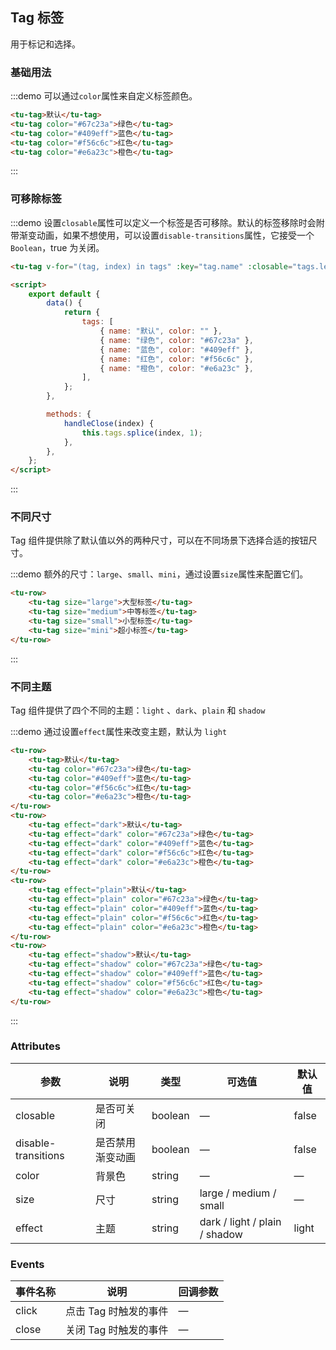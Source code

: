## Tag 标签

用于标记和选择。

### 基础用法

:::demo 可以通过`color`属性来自定义标签颜色。

```html
<tu-tag>默认</tu-tag>
<tu-tag color="#67c23a">绿色</tu-tag>
<tu-tag color="#409eff">蓝色</tu-tag>
<tu-tag color="#f56c6c">红色</tu-tag>
<tu-tag color="#e6a23c">橙色</tu-tag>
```

:::

### 可移除标签

:::demo 设置`closable`属性可以定义一个标签是否可移除。默认的标签移除时会附带渐变动画，如果不想使用，可以设置`disable-transitions`属性，它接受一个`Boolean`，true 为关闭。

```html
<tu-tag v-for="(tag, index) in tags" :key="tag.name" :closable="tags.length !== 1" :color="tag.color" effect="plain" @close="handleClose(index)"> {{tag.name}} </tu-tag>

<script>
	export default {
		data() {
			return {
				tags: [
					{ name: "默认", color: "" },
					{ name: "绿色", color: "#67c23a" },
					{ name: "蓝色", color: "#409eff" },
					{ name: "红色", color: "#f56c6c" },
					{ name: "橙色", color: "#e6a23c" },
				],
			};
		},

		methods: {
			handleClose(index) {
				this.tags.splice(index, 1);
			},
		},
	};
</script>
```

:::

### 不同尺寸

Tag 组件提供除了默认值以外的两种尺寸，可以在不同场景下选择合适的按钮尺寸。

:::demo 额外的尺寸：`large`、`small`、`mini`，通过设置`size`属性来配置它们。

```html
<tu-row>
	<tu-tag size="large">大型标签</tu-tag>
	<tu-tag size="medium">中等标签</tu-tag>
	<tu-tag size="small">小型标签</tu-tag>
	<tu-tag size="mini">超小标签</tu-tag>
</tu-row>
```

:::

### 不同主题

Tag 组件提供了四个不同的主题：`light` 、`dark`、`plain` 和 `shadow`

:::demo 通过设置`effect`属性来改变主题，默认为 `light`

```html
<tu-row>
	<tu-tag>默认</tu-tag>
	<tu-tag color="#67c23a">绿色</tu-tag>
	<tu-tag color="#409eff">蓝色</tu-tag>
	<tu-tag color="#f56c6c">红色</tu-tag>
	<tu-tag color="#e6a23c">橙色</tu-tag>
</tu-row>
<tu-row>
	<tu-tag effect="dark">默认</tu-tag>
	<tu-tag effect="dark" color="#67c23a">绿色</tu-tag>
	<tu-tag effect="dark" color="#409eff">蓝色</tu-tag>
	<tu-tag effect="dark" color="#f56c6c">红色</tu-tag>
	<tu-tag effect="dark" color="#e6a23c">橙色</tu-tag>
</tu-row>
<tu-row>
	<tu-tag effect="plain">默认</tu-tag>
	<tu-tag effect="plain" color="#67c23a">绿色</tu-tag>
	<tu-tag effect="plain" color="#409eff">蓝色</tu-tag>
	<tu-tag effect="plain" color="#f56c6c">红色</tu-tag>
	<tu-tag effect="plain" color="#e6a23c">橙色</tu-tag>
</tu-row>
<tu-row>
	<tu-tag effect="shadow">默认</tu-tag>
	<tu-tag effect="shadow" color="#67c23a">绿色</tu-tag>
	<tu-tag effect="shadow" color="#409eff">蓝色</tu-tag>
	<tu-tag effect="shadow" color="#f56c6c">红色</tu-tag>
	<tu-tag effect="shadow" color="#e6a23c">橙色</tu-tag>
</tu-row>
```

:::

### Attributes

| 参数                | 说明             | 类型    | 可选值                        | 默认值 |
| ------------------- | ---------------- | ------- | ----------------------------- | ------ |
| closable            | 是否可关闭       | boolean | —                             | false  |
| disable-transitions | 是否禁用渐变动画 | boolean | —                             | false  |
| color               | 背景色           | string  | —                             | —      |
| size                | 尺寸             | string  | large / medium / small        | —      |
| effect              | 主题             | string  | dark / light / plain / shadow | light  |

### Events

| 事件名称 | 说明                  | 回调参数 |
| -------- | --------------------- | -------- |
| click    | 点击 Tag 时触发的事件 | —        |
| close    | 关闭 Tag 时触发的事件 | —        |

